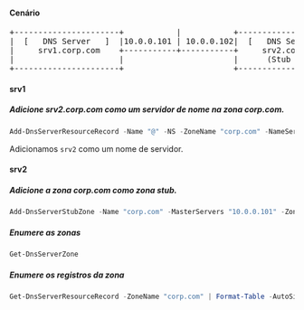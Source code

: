 #### Cenário

<pre style="overflow-x:scroll;">
+----------------------+           |           +----------------------+
|  [   DNS Server   ]  |10.0.0.101 | 10.0.0.102|  [   DNS Server  ]   |
|     srv1.corp.com    +-----------+-----------+     srv2.corp.com    |
|                      |                       |      (Stub Zone)     |
+----------------------+                       +----------------------+
</pre>

#### srv1
##### Adicione srv2.corp.com como um servidor de nome na zona corp.com.
```powershell
Add-DnsServerResourceRecord -Name "@" -NS -ZoneName "corp.com" -NameServer "srv2.corp.com" -PassThru 
```
Adicionamos `srv2` como um nome de servidor.

#### srv2
##### Adicione a zona corp.com como zona stub.
```powershell
Add-DnsServerStubZone -Name "corp.com" -MasterServers "10.0.0.101" -ZoneFile "corp.com.dns" -PassThru 
```

##### Enumere as zonas
```powershell
Get-DnsServerZone
```

##### Enumere os registros da zona
```powershell
Get-DnsServerResourceRecord -ZoneName "corp.com" | Format-Table -AutoSize -Wrap
```